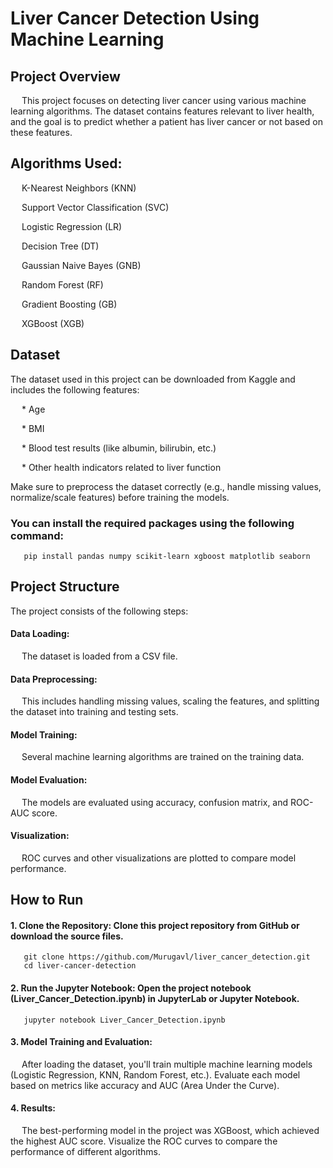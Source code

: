 <h1>Liver Cancer Detection Using Machine Learning</h1>


<h2>Project Overview</h2>
<p> &emsp; This project focuses on detecting liver cancer using various machine learning algorithms. The dataset contains features relevant to liver health, and the goal is to predict whether a patient has liver cancer or not based on these features.</p>

<h2>Algorithms Used:</h2>

<p> &emsp; K-Nearest Neighbors (KNN)</p>
<p> &emsp; Support Vector Classification (SVC)</p>
<p> &emsp; Logistic Regression (LR)</p>
<p> &emsp; Decision Tree (DT)</p>
<p> &emsp; Gaussian Naive Bayes (GNB)</p>
<p> &emsp; Random Forest (RF)</p>
<p> &emsp; Gradient Boosting (GB)</p>
<p> &emsp; XGBoost (XGB)</p>

<h2>Dataset</h2>

The dataset used in this project can be downloaded from Kaggle and includes the following features:
<p> &emsp; * Age</p>
<p> &emsp; * BMI</p>
<p> &emsp; * Blood test results (like albumin, bilirubin, etc.)</p>
<p> &emsp; * Other health indicators related to liver function</p>

Make sure to preprocess the dataset correctly (e.g., handle missing values, normalize/scale features) before training the models.

<h3>You can install the required packages using the following command:</h3>

       pip install pandas numpy scikit-learn xgboost matplotlib seaborn


<h2>Project Structure</h2>

The project consists of the following steps:

<h4>Data Loading:</h4> <p> &emsp; The dataset is loaded from a CSV file.</p>
<h4>Data Preprocessing:</h4> <p> &emsp; This includes handling missing values, scaling the features, and splitting the dataset into training and testing sets.</p>
<h4>Model Training:</h4> <p> &emsp; Several machine learning algorithms are trained on the training data.</p>
<h4>Model Evaluation:</h4> <p> &emsp; The models are evaluated using accuracy, confusion matrix, and ROC-AUC score.</p>
<h4>Visualization:</h4> <p> &emsp; ROC curves and other visualizations are plotted to compare model performance.</p>

<h2>How to Run</h2>

<h4>1. Clone the Repository: Clone this project repository from GitHub or download the source files.</h4>

       git clone https://github.com/Murugavl/liver_cancer_detection.git
       cd liver-cancer-detection
<h4>2. Run the Jupyter Notebook: Open the project notebook (Liver_Cancer_Detection.ipynb) in JupyterLab or Jupyter Notebook.</h4>

       jupyter notebook Liver_Cancer_Detection.ipynb

<h4>3. Model Training and Evaluation:</h4>

   <p> &emsp; After loading the dataset, you'll train multiple machine learning models (Logistic Regression, KNN, Random Forest, etc.).
   Evaluate each model based on metrics like accuracy and AUC (Area Under the Curve).</p>

<h4>4. Results:</h4>

   <p> &emsp; The best-performing model in the project was XGBoost, which achieved the highest AUC score.
   Visualize the ROC curves to compare the performance of different algorithms.</p>


